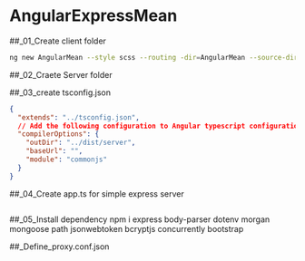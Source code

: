 # AngularExpressMean
##_01_Create client folder 
```bash
ng new AngularMean --style scss --routing -dir=AngularMean --source-dir=client  --dry
```
##_02_Craete Server folder

##_03_create tsconfig.json
```json
{
  "extends": "../tsconfig.json", 
  // Add the following configuration to Angular typescript configuration
  "compilerOptions": {
    "outDir": "../dist/server",
    "baseUrl": "",
    "module": "commonjs"
  }
}
```
##_04_Create app.ts for simple express server
```ts

```

##_05_Install dependency
npm i express body-parser dotenv morgan mongoose path jsonwebtoken bcryptjs concurrently bootstrap

##_Define_proxy.conf.json
```json

